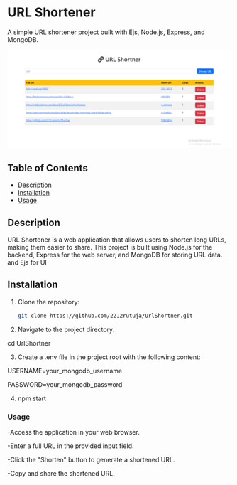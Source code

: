 # URL Shortener

A simple URL shortener project built with Ejs, Node.js, Express, and MongoDB.


![Screenshot 1](screenshot/UrlShortner.png)

## Table of Contents
- [Description](#description)
- [Installation](#installation)
- [Usage](#usage)


## Description

URL Shortener is a web application that allows users to shorten long URLs, making them easier to share. This project is built using Node.js for the backend, Express for the web server, and MongoDB for storing URL data. and Ejs for UI

## Installation

1. Clone the repository:

   ```bash
   git clone https://github.com/2212rutuja/UrlShortner.git

2. Navigate to the project directory:

cd UrlShortner

3. Create a .env file in the project root with the following content:


USERNAME=your_mongodb_username 

PASSWORD=your_mongodb_password

4. npm start

### Usage
-Access the application in your web browser.

-Enter a full URL in the provided input field.

-Click the "Shorten" button to generate a shortened URL.

-Copy and share the shortened URL.
   
